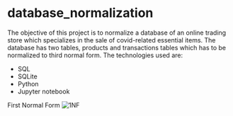 # database_normalization
The objective of this project is to normalize a database of an online trading store which specializes in the sale of covid-related essential items. The database has two tables, products and transactions tables which has to be normalized to third normal form.
The technologies used are:
- SQL
- SQLite
- Python
- Jupyter notebook

First Normal Form
![1NF](https://user-images.githubusercontent.com/36913316/135768799-465702d1-a75e-48d6-ba03-7ee43f88101f.png)
